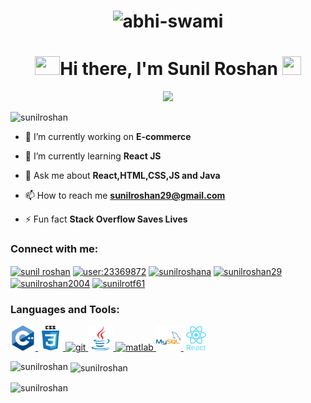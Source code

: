 <h1 align="center"> <img src="http://www.pramukhdigital.com/wp-content/uploads/2018/07/New-PNC-Animated-Banners.gif" alt="abhi-swami" /> </h1>
<h1 align="center" ><img height="30" width="40" src="https://raw.githubusercontent.com/blackcater/blackcater/main/images/Hi.gif"/>Hi there, I'm Sunil Roshan <img src= "https://media.tenor.com/images/2adfe94e69139f3e22623b61d375a7a7/tenor.gif" width= "30" height= "30"></h1>
<p align="center">
  <a href="https://github.com/DenverCoder1/readme-typing-svg">
    <img src="https://readme-typing-svg.demolab.com/?lines=Hi! I am Sunil Roshan; I am a Full-stack%20web%20developer 👨🏻‍💻&font=Fira%20Code&center=true&width=440&height=45&color=#0B46B4FC&vCenter=true&size=22&pause=1000"></a>
</p>


<p align="left"> <img src="https://komarev.com/ghpvc/?username=sunilroshan&label=Profile%20views&color=0e75b6&style=flat" alt="sunilroshan" /> </p>



- 🔭 I’m currently working on **E-commerce**

- 🌱 I’m currently learning **React JS**

- 💬 Ask me about **React,HTML,CSS,JS and Java**

- 📫 How to reach me **sunilroshan29@gmail.com**

- ⚡ Fun fact **Stack Overflow Saves Lives**

<h3 align="left">Connect with me:</h3>
<p align="left">
<a href="https://linkedin.com/in/sunil roshan" target="blank"><img align="center" src="https://raw.githubusercontent.com/rahuldkjain/github-profile-readme-generator/master/src/images/icons/Social/linked-in-alt.svg" alt="sunil roshan" height="30" width="40" /></a>
<a href="https://stackoverflow.com/users/user:23369872" target="blank"><img align="center" src="https://raw.githubusercontent.com/rahuldkjain/github-profile-readme-generator/master/src/images/icons/Social/stack-overflow.svg" alt="user:23369872" height="30" width="40" /></a>
<a href="https://kaggle.com/sunilroshana" target="blank"><img align="center" src="https://raw.githubusercontent.com/rahuldkjain/github-profile-readme-generator/master/src/images/icons/Social/kaggle.svg" alt="sunilroshana" height="30" width="40" /></a>
<a href="https://www.codechef.com/users/sunilroshan29" target="blank"><img align="center" src="https://cdn.jsdelivr.net/npm/simple-icons@3.1.0/icons/codechef.svg" alt="sunilroshan29" height="30" width="40" /></a>
<a href="https://www.leetcode.com/sunilroshan2004" target="blank"><img align="center" src="https://raw.githubusercontent.com/rahuldkjain/github-profile-readme-generator/master/src/images/icons/Social/leet-code.svg" alt="sunilroshan2004" height="30" width="40" /></a>
<a href="https://auth.geeksforgeeks.org/user/sunilrotf61" target="blank"><img align="center" src="https://raw.githubusercontent.com/rahuldkjain/github-profile-readme-generator/master/src/images/icons/Social/geeks-for-geeks.svg" alt="sunilrotf61" height="30" width="40" /></a>
</p>

<h3 align="left">Languages and Tools:</h3>
<p align="left"> <a href="https://www.w3schools.com/cpp/" target="_blank" rel="noreferrer"> <img src="https://raw.githubusercontent.com/devicons/devicon/master/icons/cplusplus/cplusplus-original.svg" alt="cplusplus" width="40" height="40"/> </a> <a href="https://www.w3schools.com/css/" target="_blank" rel="noreferrer"> <img src="https://raw.githubusercontent.com/devicons/devicon/master/icons/css3/css3-original-wordmark.svg" alt="css3" width="40" height="40"/> </a> <a href="https://git-scm.com/" target="_blank" rel="noreferrer"> <img src="https://www.vectorlogo.zone/logos/git-scm/git-scm-icon.svg" alt="git" width="40" height="40"/> </a> <a href="https://www.java.com" target="_blank" rel="noreferrer"> <img src="https://raw.githubusercontent.com/devicons/devicon/master/icons/java/java-original.svg" alt="java" width="40" height="40"/> </a> <a href="https://www.mathworks.com/" target="_blank" rel="noreferrer"> <img src="https://upload.wikimedia.org/wikipedia/commons/2/21/Matlab_Logo.png" alt="matlab" width="40" height="40"/> </a> <a href="https://www.mysql.com/" target="_blank" rel="noreferrer"> <img src="https://raw.githubusercontent.com/devicons/devicon/master/icons/mysql/mysql-original-wordmark.svg" alt="mysql" width="40" height="40"/> </a> <a href="https://reactjs.org/" target="_blank" rel="noreferrer"> <img src="https://raw.githubusercontent.com/devicons/devicon/master/icons/react/react-original-wordmark.svg" alt="react" width="40" height="40"/> </a> </p>

<p><img align="left" src="https://github-readme-stats.vercel.app/api/top-langs?username=sunilroshan&show_icons=true&locale=en&layout=compact" alt="sunilroshan" /></p>

<p>&nbsp;<img align="center" src="https://github-readme-stats.vercel.app/api?username=sunilroshan&show_icons=true&locale=en" alt="sunilroshan" /></p>

<p><img align="center" src="https://github-readme-streak-stats.herokuapp.com/?user=sunilroshan&" alt="sunilroshan" /></p>

